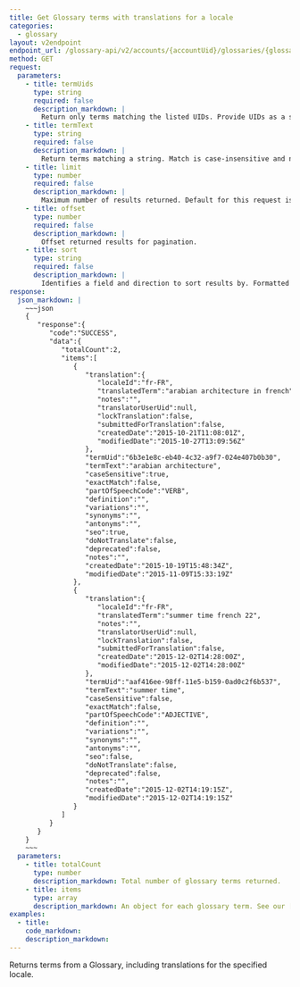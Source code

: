 ```yaml
---
title: Get Glossary terms with translations for a locale
categories:
  - glossary
layout: v2endpoint
endpoint_url: /glossary-api/v2/accounts/{accountUid}/glossaries/{glossaryUid}/locales/{localeId}/terms
method: GET
request:
  parameters:
    - title: termUids
      type: string
      required: false
      description_markdown: |
        Return only terms matching the listed UIDs. Provide UIDs as a single comma-separated string.
    - title: termText
      type: string
      required: false
      description_markdown: |
        Return terms matching a string. Match is case-insensitive and non-strict. For example, `termText=cold` will match `Cold Call`.
    - title: limit
      type: number
      required: false
      description_markdown: |
        Maximum number of results returned. Default for this request is `100`, maximum is `5000`.
    - title: offset
      type: number
      required: false
      description_markdown: |
        Offset returned results for pagination.
    - title: sort
      type: string
      required: false
      description_markdown: |
        Identifies a field and direction to sort results by. Formatted as the field and direction separated by a comma, e.g. `sort=termText,asc`. Accepted values are `termText` (default), `createdDate` and `modifiedDate`. Directions are specified as `asc` or `desc`.
response:
  json_markdown: |
    ~~~json
    {
       "response":{
          "code":"SUCCESS",
          "data":{
             "totalCount":2,
             "items":[
                {
                   "translation":{
                      "localeId":"fr-FR",
                      "translatedTerm":"arabian architecture in french",
                      "notes":"",
                      "translatorUserUid":null,
                      "lockTranslation":false,
                      "submittedForTranslation":false,
                      "createdDate":"2015-10-21T11:08:01Z",
                      "modifiedDate":"2015-10-27T13:09:56Z"
                   },
                   "termUid":"6b3e1e8c-eb40-4c32-a9f7-024e407b0b30",
                   "termText":"arabian architecture",
                   "caseSensitive":true,
                   "exactMatch":false,
                   "partOfSpeechCode":"VERB",
                   "definition":"",
                   "variations":"",
                   "synonyms":"",
                   "antonyms":"",
                   "seo":true,
                   "doNotTranslate":false,
                   "deprecated":false,
                   "notes":"",
                   "createdDate":"2015-10-19T15:48:34Z",
                   "modifiedDate":"2015-11-09T15:33:19Z"
                },
                {
                   "translation":{
                      "localeId":"fr-FR",
                      "translatedTerm":"summer time french 22",
                      "notes":"",
                      "translatorUserUid":null,
                      "lockTranslation":false,
                      "submittedForTranslation":false,
                      "createdDate":"2015-12-02T14:28:00Z",
                      "modifiedDate":"2015-12-02T14:28:00Z"
                   },
                   "termUid":"aaf416ee-98ff-11e5-b159-0ad0c2f6b537",
                   "termText":"summer time",
                   "caseSensitive":false,
                   "exactMatch":false,
                   "partOfSpeechCode":"ADJECTIVE",
                   "definition":"",
                   "variations":"",
                   "synonyms":"",
                   "antonyms":"",
                   "seo":false,
                   "doNotTranslate":false,
                   "deprecated":false,
                   "notes":"",
                   "createdDate":"2015-12-02T14:19:15Z",
                   "modifiedDate":"2015-12-02T14:19:15Z"
                }
             ]
          }
       }
    }
    ~~~
  parameters:
    - title: totalCount
      type: number
      description_markdown: Total number of glossary terms returned.
    - title: items
      type: array
      description_markdown: An object for each glossary term. See our [Glossary documentation](/support/articles/manage-glossaries/#term-details) for details on the fields.
examples:
  - title:
    code_markdown:
    description_markdown:
---
```


Returns terms from a Glossary, including translations for the specified locale.